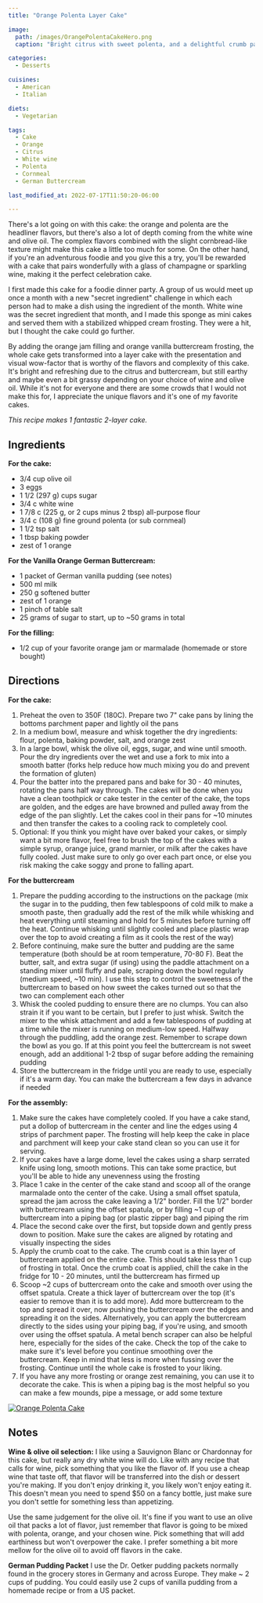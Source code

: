 ```yaml
---
title: "Orange Polenta Layer Cake"

image: 
  path: /images/OrangePolentaCakeHero.png
  caption: "Bright citrus with sweet polenta, and a delightful crumb pairs perfectly with a glass of bubbly"

categories:
  - Desserts

cuisines:
  - American
  - Italian

diets:
  - Vegetarian

tags:
  - Cake
  - Orange
  - Citrus
  - White wine
  - Polenta
  - Cornmeal
  - German Buttercream

last_modified_at: 2022-07-17T11:50:20-06:00

---
```


<span itemprop="description">
There's a lot going on with this cake: the orange and polenta are the headliner flavors, but there's also a lot of depth coming from the white wine and olive oil. The complex flavors combined with the slight cornbread-like texture might make this cake a little too much for some. On the other hand, if you're an adventurous foodie and you give this a try, you'll be rewarded with a cake that pairs wonderfully with a glass of champagne or sparkling wine, making it the perfect celebration cake.
</span>

I first made this cake for a foodie dinner party. A group of us would meet up once a month with a new "secret ingredient" challenge in which each person had to make a dish using the ingredient of the month. White wine was the secret ingredient that month, and I made this sponge as mini cakes and served them with a stabilized whipped cream frosting. They were a hit, but I thought the cake could go further. 

By adding the orange jam filling and orange vanilla buttercream frosting, the whole cake gets transformed into a layer cake with the presentation and visual wow-factor that is worthy of the flavors and complexity of this cake. It's bright and refreshing due to the citrus and buttercream, but still earthy and maybe even a bit grassy depending on your choice of wine and olive oil. While it's not for everyone and there are some crowds that I would not make this for, I appreciate the unique flavors and it's one of my favorite cakes. 

*This recipe makes <span itemprop="recipeYield">1</span> fantastic 2-layer cake.*

## Ingredients

**For the cake:**
* <span itemprop="recipeIngredient">3/4 cup olive oil</span>
* <span itemprop="recipeIngredient">3 eggs</span>
* <span itemprop="recipeIngredient">1 1/2 (297 g) cups sugar</span>
* <span itemprop="recipeIngredient">3/4 c white wine</span>
* <span itemprop="recipeIngredient">1 7/8 c (225 g, or 2 cups minus 2 tbsp) all-purpose flour</span>
* <span itemprop="recipeIngredient">3/4 c (108 g) fine ground polenta (or sub cornmeal)</span>
* <span itemprop="recipeIngredient">1 1/2 tsp salt</span>
* <span itemprop="recipeIngredient">1 tbsp baking powder</span>
* <span itemprop="recipeIngredient">zest of 1 orange</span>

**For the Vanilla Orange German Buttercream:**
* <span itemprop="recipeIngredient">1 packet of German vanilla pudding (see notes)</span>
* <span itemprop="recipeIngredient">500 ml milk</span>
* <span itemprop="recipeIngredient">250 g softened butter</span>
* <span itemprop="recipeIngredient">zest of 1 orange</span>
* <span itemprop="recipeIngredient">1 pinch of table salt</span>
* <span itemprop="recipeIngredient">25 grams of sugar to start, up to ~50 grams in total</span>

**For the filling:**
* <span itemprop="recipeIngredient">1/2 cup of your favorite orange jam or marmalade (homemade or store bought)</span>

## Directions

**For the cake:**
1. <span itemprop="recipeInstructions">Preheat the oven to 350F (180C). Prepare two 7" cake pans by lining the bottoms parchment paper and lightly oil the pans</span>
2. <span itemprop="recipeInstructions">In a medium bowl, measure and whisk together the dry ingredients: flour, polenta, baking powder, salt, and orange zest</span>
3. <span itemprop="recipeInstructions">In a large bowl, whisk the olive oil, eggs, sugar, and wine until smooth. Pour the dry ingredients over the wet and use a fork to mix into a smooth batter (forks help reduce how much mixing you do and prevent the formation of gluten)</span>
4. <span itemprop="recipeInstructions">Pour the batter into the prepared pans and bake for 30 - 40 minutes, rotating the pans half way through. The cakes will be done when you have a clean toothpick or cake tester in the center of the cake, the tops are golden, and the edges are have browned and pulled away from the edge of the pan slightly. Let the cakes cool in their pans for ~10 minutes and then transfer the cakes to a cooling rack to completely cool.</span>
5. <span itemprop="recipeInstructions">Optional: If you think you might have over baked your cakes, or simply want a bit more flavor, feel free to brush the top of the cakes with a simple syrup, orange juice, grand marnier, or milk after the cakes have fully cooled. Just make sure to only go over each part once, or else you risk making the cake soggy and prone to falling apart.</span>

**For the buttercream**
1. <span itemprop="recipeInstructions">Prepare the pudding according to the instructions on the package (mix the sugar in to the pudding, then few tablespoons of cold milk to make a smooth paste, then gradually add the rest of the milk while whisking and heat everything until steaming and hold for 5 minutes before turning off the heat. Continue whisking until slightly cooled and place plastic wrap over the top to avoid creating a film as it cools the rest of the way)</span>
2. <span itemprop="recipeInstructions">Before continuing, make sure the butter and pudding are the same temperature (both should be at room temperature, 70-80 F). Beat the butter, salt, and extra sugar (if using) using the paddle attachment on a standing mixer until fluffy and pale, scraping down the bowl regularly (medium speed, ~10 min). I use this step to control the sweetness of the buttercream to based on how sweet the cakes turned out so that the two can complement each other</span>
3. <span itemprop="recipeInstructions">Whisk the cooled pudding to ensure there are no clumps. You can also strain it if you want to be certain, but I prefer to just whisk. Switch the mixer to the whisk attachment and add a few tablespoons of pudding at a time while the mixer is running on medium-low speed. Halfway through the puddling, add the orange zest. Remember to scrape down the bowl as you go. If at this point you feel the buttercream is not sweet enough, add an additional 1-2 tbsp of sugar before adding the remaining pudding</span>
4. <span itemprop="recipeInstructions">Store the buttercream in the fridge until you are ready to use, especially if it's a warm day. You can make the buttercream a few days in advance if needed</span>

**For the assembly:**
1. <span itemprop="recipeInstructions">Make sure the cakes have completely cooled. If you have a cake stand, put a dollop of buttercream in the center and line the edges using 4 strips of parchment paper. The frosting will help keep the cake in place and parchment will keep your cake stand clean so you can use it for serving.</span>
2. <span itemprop="recipeInstructions">If your cakes have a large dome, level the cakes using a sharp serrated knife using long, smooth motions. This can take some practice, but you'll be able to hide any unevenness using the frosting</span> 
3. <span itemprop="recipeInstructions">Place 1 cake in the center of the cake stand and scoop all of the orange marmalade onto the center of the cake. Using a small offset spatula, spread the jam across the cake leaving a 1/2" border. Fill the 1/2" border with buttercream using the offset spatula, or by filling ~1 cup of buttercream into a piping bag (or plastic zipper bag) and piping the rim</span>
4. <span itemprop="recipeInstructions">Place the second cake over the first, but topside down and gently press down to position. Make sure the cakes are aligned by rotating and visually inspecting the sides</span>
5. <span itemprop="recipeInstructions">Apply the crumb coat to the cake. The crumb coat is a thin layer of buttercream applied on the entire cake. This should take less than 1 cup of frosting in total. Once the crumb coat is applied, chill the cake in the fridge for 10 - 20 minutes, until the buttercream has firmed up</span>
6. <span itemprop="recipeInstructions">Scoop ~2 cups of buttercream onto the cake and smooth over using the offset spatula. Create a thick layer of buttercream over the top (it's easier to remove than it is to add more). Add more buttercream to the top and spread it over, now pushing the buttercream over the edges and spreading it on the sides. Alternatively, you can apply the buttercream directly to the sides using your piping bag, if you're using, and smooth over using the offset spatula. A metal bench scraper can also be helpful here, especially for the sides of the cake. Check the top of the cake to make sure it's level before you continue smoothing over the buttercream. Keep in mind that less is more when fussing over the frosting. Continue until the whole cake is frosted to your liking.</span>
7. <span itemprop="recipeInstructions">If you have any more frosting or orange zest remaining, you can use it to decorate the cake. This is when a piping bag is the most helpful so you can make a few mounds, pipe a message, or add some texture</span>

[![Orange Polenta Cake](images/OrangePolentaCakeSliced.png)](images/OrangePolentaCakeSliced.png)

## Notes

**Wine & olive oil selection:** I like using a Sauvignon Blanc or Chardonnay for this cake, but really any dry white wine will do. Like with any recipe that calls for wine, pick something that you like the flavor of. If you use a cheap wine that taste off, that flavor will be transferred into the dish or dessert you're making. If you don't enjoy drinking it, you likely won't enjoy eating it. This doesn't mean you need to spend $50 on a fancy bottle, just make sure you don't settle for something less than appetizing. 

Use the same judgement for the olive oil. It's fine if you want to use an olive oil that packs a lot of flavor, just remember that flavor is going to be mixed with polenta, orange, and your chosen wine. Pick something that will add earthiness but won't overpower the cake. I prefer something a bit more mellow for the olive oil to avoid off flavors in the cake. 

**German Pudding Packet** I use the Dr. Oetker pudding packets normally found in the grocery stores in Germany and across Europe. They make ~ 2 cups of pudding. You could easily use 2 cups of vanilla pudding from a homemade recipe or from a US packet. 